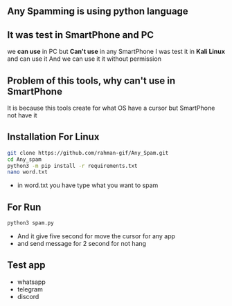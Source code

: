 ## Any Spamming is using python language



## It was test in SmartPhone and PC
we **can use** in PC but **Can't use** in any SmartPhone
I was test it in **Kali Linux** and can use it
And we can use it it without permission

## Problem of this tools, why can't use in SmartPhone
It is because this tools create for what OS have a cursor but SmartPhone not have it


## Installation For Linux
```bash
git clone https://github.com/rahman-gif/Any_Spam.git
cd Any_spam
python3 -m pip install -r requirements.txt
nano word.txt
```

* in word.txt you have type what you want to spam

## For Run
```bash
python3 spam.py
```
* And it give five second for move the cursor for any app
* and send message for 2 second for not hang

## Test app
* whatsapp
* telegram
* discord

